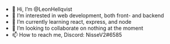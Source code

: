 - 👋 Hi, I’m @LeonHellqvist
- 👀 I’m interested in web development, both front- and backend
- 🌱 I’m currently learning react, express, and node
- 💞️ I’m looking to collaborate on nothing at the moment
- 📫 How to reach me, Discord: NisseV2#6585

<!---
LeonHellqvist/LeonHellqvist is a ✨ special ✨ repository because its `README.md` (this file) appears on your GitHub profile.
You can click the Preview link to take a look at your changes.
--->
